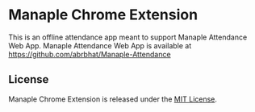 # Manaple Chrome Extension

This is an offline attendance app meant to support Manaple Attendance Web App. Manaple Attendance Web App is available at  https://github.com/abrbhat/Manaple-Attendance

## License

Manaple Chrome Extension is released under the [MIT License](http://www.opensource.org/licenses/MIT).

